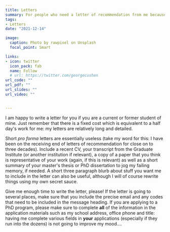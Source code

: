 ```yaml
---
title: Letters
summary: For people who need a letter of recommendation from me because they are applying for a job, a doctoral program or funding.
tags:
- Letters
date: "2021-12-14"

image:
  caption: Photo by rawpixel on Unsplash
  focal_point: Smart

links:
- icon: twitter
  icon_pack: fab
  name: Follow
  # url: https://twitter.com/georgecushen
url_code: ""
url_pdf: ""
url_slides: ""
url_video: ""


---
```


I am happy to write a letter for you if you are a current or former student of mine.  Just remember that there is a fixed cost which is equivalent to a half day's work for me: my letters are relatively long and detailed.  

Short *pro forma* letters are essentially useless (take my word for this: I have been on the receiving end of letters of recommendation for close on to three decades).  Include a recent CV, your transcript from the Graduate Institute (or another institution if relevant), a copy of a paper that you think is representative of your work (again, if this is relevant) as well as a short summary of your master's thesis or PhD dissertation to jog my failing memory, if needed.  A short three paragraph blurb about stuff you want me to include in the letter can also be useful, although I will of course rewrite things using my own secret sauce.

Give me enough time to write the letter, please! If the letter is going to several places, make sure that you include the precise email and any codes that need to be included in the message heading.  If you are applying to a PhD program, please make sure to complete **all** of the information in the application materials such as my school address, office phone and title: having me complete various fields in **your** applications (especially if they run into the dozens) is not going to improve my mood.... 

